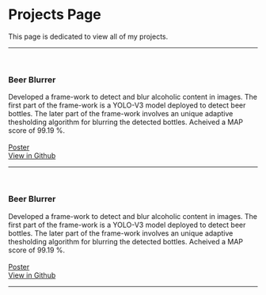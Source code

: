 # Projects Page

This page is dedicated to view all of my projects.
***

<br>

### Beer Blurrer
Developed a frame-work to detect and blur alcoholic content in images. The first part of the frame-work is a YOLO-V3 model deployed to detect beer bottles. The later part of the frame-work involves an unique adaptive thesholding algorithm for blurring the detected bottles. Acheived a MAP score of 99.19 %. <br> <br> 
<a href="https://raw.githubusercontent.com/siddarth-c/Digital-Image-Processing/main/Poster.png" target="_blank">Poster</a> <br>
<a href="https://github.com/siddarth-c/Digital-Image-Processing" target="_blank">View in Github</a> <br>

***

<br>

### Beer Blurrer
Developed a frame-work to detect and blur alcoholic content in images. The first part of the frame-work is a YOLO-V3 model deployed to detect beer bottles. The later part of the frame-work involves an unique adaptive thesholding algorithm for blurring the detected bottles. Acheived a MAP score of 99.19 %. <br> <br> 
<a href="https://raw.githubusercontent.com/siddarth-c/Digital-Image-Processing/main/Poster.png" target="_blank">Poster</a> <br>
<a href="https://github.com/siddarth-c/Digital-Image-Processing" target="_blank">View in Github</a> <br>

***
